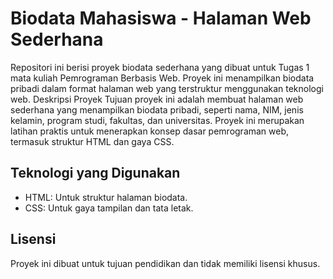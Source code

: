# Biodata Mahasiswa - Halaman Web Sederhana

Repositori ini berisi proyek biodata sederhana yang dibuat untuk Tugas 1 mata kuliah Pemrograman Berbasis Web. Proyek ini menampilkan biodata pribadi dalam format halaman web yang terstruktur menggunakan teknologi web.
Deskripsi Proyek
Tujuan proyek ini adalah membuat halaman web sederhana yang menampilkan biodata pribadi, seperti nama, NIM, jenis kelamin, program studi, fakultas, dan universitas. Proyek ini merupakan latihan praktis untuk menerapkan konsep dasar pemrograman web, termasuk struktur HTML dan gaya CSS.

## Teknologi yang Digunakan

- HTML: Untuk struktur halaman biodata.
- CSS: Untuk gaya tampilan dan tata letak.

## Lisensi

Proyek ini dibuat untuk tujuan pendidikan dan tidak memiliki lisensi khusus.

